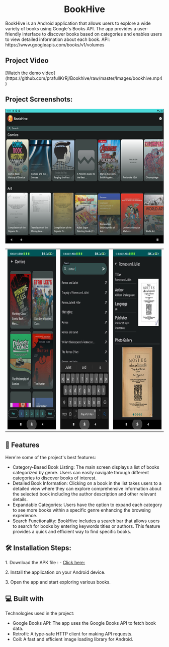 <h1 align="center" id="title">BookHive</h1>

<p id="description">BookHive is an Android application that allows users to explore a wide variety of books using Google's Books API. The app provides a user-friendly interface to discover books based on categories and enables users to view detailed information about each book.
API: https://www.googleapis.com/books/v1/volumes
</p>
<h2>Project Video</h2>
[Watch the demo video](https://github.com/prafullKrRj/Bookhive/raw/master/Images/bookhive.mp4)
<h2>Project Screenshots:</h2>

<img src="https://raw.githubusercontent.com/prafullKrRj/Bookhive/master/Images/TAB1.png" alt="project-screenshot" width="609" height="426/">
<table>
  <tr>
    <td>
      <img src="https://raw.githubusercontent.com/prafullKrRj/Bookhive/master/Images/WhatsApp%20Image%202023-11-14%20at%2010.44.14_0fe17ae3.jpg" alt="project-screenshot" width="290" height="570">
    </td>
    <td>
      <img src="https://raw.githubusercontent.com/prafullKrRj/Bookhive/master/Images/WhatsApp%20Image%202023-11-14%20at%2010.44.15_066bd41c.jpg" alt="project-screenshot" width="290" height="570">
    </td>
    <td>
      <img src="https://raw.githubusercontent.com/prafullKrRj/Bookhive/master/Images/WhatsApp%20Image%202023-11-14%20at%2010.44.15_98049c28.jpg" alt="project-screenshot" width="290" height="570">
    </td>
  </tr>
</table>
  
<h2>🧐 Features</h2>

Here're some of the project's best features:

*   Category-Based Book Listing: The main screen displays a list of books categorized by genre. Users can easily navigate through different categories to discover books of interest.
*   Detailed Book Information: Clicking on a book in the list takes users to a detailed view where they can explore comprehensive information about the selected book including the author description and other relevant details.
*   Expandable Categories: Users have the option to expand each category to see more books within a specific genre enhancing the browsing experience.
*   Search Functionality: BookHive includes a search bar that allows users to search for books by entering keywords titles or authors. This feature provides a quick and efficient way to find specific books.

<h2>🛠️ Installation Steps:</h2>

<p>1. Download the APK file : - <a href="https://github.com/prafullKrRj/Bookhive/raw/master/BookHive.apk"> Click here: </a>  </p>

<p>2. Install the application on your Android device.</p>

<p>3. Open the app and start exploring various books.</p>
  
<h2>💻 Built with</h2>

Technologies used in the project:

*   Google Books API: The app uses the Google Books API to fetch book data. 
*   Retrofit: A type-safe HTTP client for making API requests.
*   Coil: A fast and efficient image loading library for Android.
